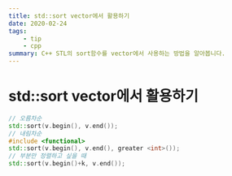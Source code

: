 ```yaml
---
title: std::sort vector에서 활용하기
date: 2020-02-24
tags:
    - tip
    - cpp
summary: C++ STL의 sort함수를 vector에서 사용하는 방법을 알아봅니다.
---
```

# std::sort vector에서 활용하기
```cpp
// 오름차순
std::sort(v.begin(), v.end());
// 내림차순
#include <functional>
std::sort(v.begin(), v.end(), greater <int>());
// 부분만 정렬하고 싶을 때
std::sort(v.begin()+k, v.end());
```